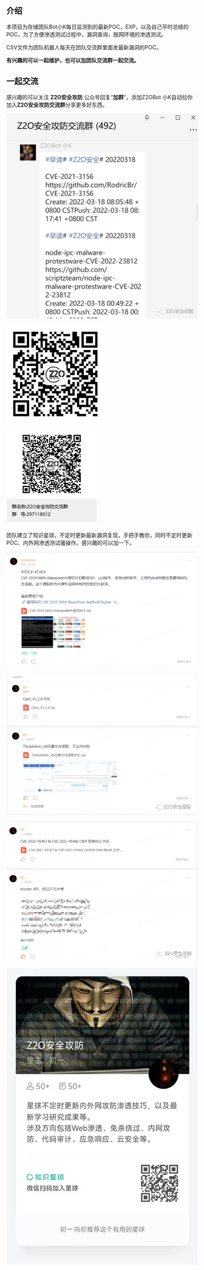 ## 介绍

本项目为存储团队Bot小K每日监测到的最新POC，EXP，以及自己平时总结的POC，为了方便渗透测试过程中，漏洞查询，脱网环境的渗透测试。

CSV文件为团队机器人每天在团队交流群里面发最新漏洞的POC。

**有兴趣的可以一起维护，也可以加团队交流群一起交流。**





## 一起交流

感兴趣的可以关注 **Z2O安全攻防** 公众号回复“**加群**”，添加Z2OBot 小K自动拉你加入**Z2O安全攻防交流群**分享更多好东西。

![image-20220427110933992](images/image-20220427110933992.png)

![公众号](images/公众号.jpg)

![Z2O安全攻防交流群群聊qq二维码](images/Z2O安全攻防交流群群聊qq二维码.png)



团队建立了知识星球，不定时更新最新漏洞复现，手把手教你，同时不定时更新POC、内外网渗透测试骚操作。感兴趣的可以加一下。

![image-20220427111016139](images/image-20220427111016139.png)

![图片](images/640-16432009920046-16444876053855.webp)

![图片](images/640-16432009920047-16444876053866.webp)

![微信图片_20220427110850](images/微信图片_20220427110850.jpg)